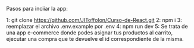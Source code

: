 Pasos para inciiar la app:

1: git clone https://github.com/JIToffolon/Curso-de-React.git
2: npm i
3: reemplazar el archivo .env.example por .env
4: npm run dev
5: Se trata de una app e-commerce donde podes asignar tus productos al carrito, ejecutar una compra que te devuelve el id correspondiente de la misma.
